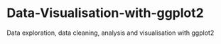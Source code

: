 # Data-Visualisation-with-ggplot2
Data exploration, data cleaning, analysis and visualisation with ggplot2
